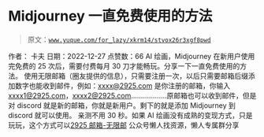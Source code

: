 # Midjourney 一直免费使用的方法

> 原文：[`www.yuque.com/for_lazy/xkrm14/stvox26r3xgf8pwd`](https://www.yuque.com/for_lazy/xkrm14/stvox26r3xgf8pwd)

<ne-p id="ud060ce84" data-lake-id="ud060ce84"><ne-text id="uc3a35457">作者： 卡夫</ne-text></ne-p> <ne-p id="u90eb1e7b" data-lake-id="u90eb1e7b"><ne-text id="uf60a0507">日期：2022-12-27</ne-text></ne-p> <ne-p id="u9c4764dc" data-lake-id="u9c4764dc"><ne-text id="u5ac37f7b">点赞数：</ne-text><ne-text id="uf561f097" ne-bold="true">66</ne-text></ne-p> <ne-hole id="u26aec12b" data-lake-id="u26aec12b"><ne-card data-card-name="hr" data-card-type="block" id="pH5da" data-event-boundary="card"><ne-p id="u4b7dfe8c" data-lake-id="u4b7dfe8c"><ne-text id="ua88f438f">AI 绘画，Midjourney 在新用户使用完免费的 25 次后，需要付费每月 30 刀才能畅玩。分享一下一直免费使用的方法。</ne-text> <ne-text id="u6fd50329">使用无限邮箱（圈友提供的信息），只需要注册一次，以后只需要邮箱后缀添加数字也能收到邮件，例如：xxxx@2925.com 是你注册的邮箱，你输入 xxxx1@2925.com，xxxx2@2925.com..................原邮箱也可以收到邮件，但是对 discord 就是新的邮箱，你就是新用户。剩下的就是添加 Midjourney 到 discord 就可以使用。</ne-text> <ne-text id="u23347899">亲测不用 30 秒。如果 AI 绘画没有成熟的变现方式，只是玩玩，这个方式可以</ne-text>[<ne-text id="uf8f568fe">2925 邮箱-无限邮</ne-text>](https://www.2925.com/)</ne-p> <ne-hole id="u9afe84e6" data-lake-id="u9afe84e6"><ne-card data-card-name="hr" data-card-type="block" id="E0plD" data-event-boundary="card"><ne-p id="u6f430961" data-lake-id="u6f430961"><ne-text id="ue323ea05">公众号懒人找资源，懒人专属群分享</ne-text></ne-p></ne-card></ne-hole></ne-card></ne-hole>